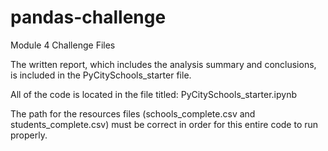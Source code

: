 # pandas-challenge
Module 4 Challenge Files

The written report, which includes the analysis summary and conclusions, is included in the PyCitySchools_starter file.

All of the code is located in the file titled: PyCitySchools_starter.ipynb

The path for the resources files (schools_complete.csv and students_complete.csv) must be correct in order for this entire code to run properly. 
